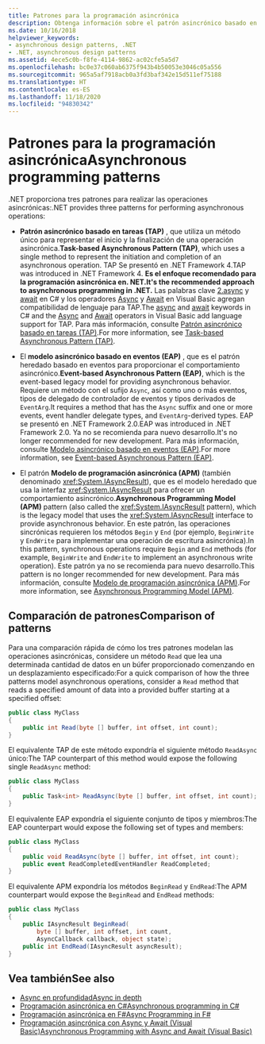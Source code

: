 ```yaml
---
title: Patrones para la programación asincrónica
description: Obtenga información sobre el patrón asincrónico basado en tareas (TAP), el patrón asincrónico basado en eventos (EAP) y el modelo de programación asincrónica (APM) en .NET.
ms.date: 10/16/2018
helpviewer_keywords:
- asynchronous design patterns, .NET
- .NET, asynchronous design patterns
ms.assetid: 4ece5c0b-f8fe-4114-9862-ac02cfe5a5d7
ms.openlocfilehash: bc0e37c060ab6375f943b4b50053e3046c05a556
ms.sourcegitcommit: 965a5af7918acb0a3fd3baf342e15d511ef75188
ms.translationtype: HT
ms.contentlocale: es-ES
ms.lasthandoff: 11/18/2020
ms.locfileid: "94830342"
---
```

# <a name="asynchronous-programming-patterns"></a><span data-ttu-id="35dd9-103">Patrones para la programación asincrónica</span><span class="sxs-lookup"><span data-stu-id="35dd9-103">Asynchronous programming patterns</span></span>

<span data-ttu-id="35dd9-104">.NET proporciona tres patrones para realizar las operaciones asincrónicas:</span><span class="sxs-lookup"><span data-stu-id="35dd9-104">.NET provides three patterns for performing asynchronous operations:</span></span>  

- <span data-ttu-id="35dd9-105">**Patrón asincrónico basado en tareas (TAP)** , que utiliza un método único para representar el inicio y la finalización de una operación asincrónica.</span><span class="sxs-lookup"><span data-stu-id="35dd9-105">**Task-based Asynchronous Pattern (TAP)**, which uses a single method to represent the initiation and completion of an asynchronous operation.</span></span> <span data-ttu-id="35dd9-106">TAP Se presentó en .NET Framework 4.</span><span class="sxs-lookup"><span data-stu-id="35dd9-106">TAP was introduced in .NET Framework 4.</span></span> <span data-ttu-id="35dd9-107">**Es el enfoque recomendado para la programación asincrónica en. NET.**</span><span class="sxs-lookup"><span data-stu-id="35dd9-107">**It's the recommended approach to asynchronous programming in .NET.**</span></span> <span data-ttu-id="35dd9-108">Las palabras clave [2.async](../../csharp/language-reference/keywords/async.md) y [await](../../csharp/language-reference/operators/await.md) en C# y los operadores [Async](../../visual-basic/language-reference/modifiers/async.md) y [Await](../../visual-basic/language-reference/operators/await-operator.md) en Visual Basic agregan compatibilidad de lenguaje para TAP.</span><span class="sxs-lookup"><span data-stu-id="35dd9-108">The [async](../../csharp/language-reference/keywords/async.md) and [await](../../csharp/language-reference/operators/await.md) keywords in C# and the [Async](../../visual-basic/language-reference/modifiers/async.md) and [Await](../../visual-basic/language-reference/operators/await-operator.md) operators in Visual Basic add language support for TAP.</span></span> <span data-ttu-id="35dd9-109">Para más información, consulte [Patrón asincrónico basado en tareas (TAP)](task-based-asynchronous-pattern-tap.md).</span><span class="sxs-lookup"><span data-stu-id="35dd9-109">For more information, see [Task-based Asynchronous Pattern (TAP)](task-based-asynchronous-pattern-tap.md).</span></span>  

- <span data-ttu-id="35dd9-110">El **modelo asincrónico basado en eventos (EAP)** , que es el patrón heredado basado en eventos para proporcionar el comportamiento asincrónico.</span><span class="sxs-lookup"><span data-stu-id="35dd9-110">**Event-based Asynchronous Pattern (EAP)**, which is the event-based legacy model for providing asynchronous behavior.</span></span> <span data-ttu-id="35dd9-111">Requiere un método con el sufijo `Async`, así como uno o más eventos, tipos de delegado de controlador de eventos y tipos derivados de `EventArg`.</span><span class="sxs-lookup"><span data-stu-id="35dd9-111">It requires a method that has the `Async` suffix and one or more events, event handler delegate types, and `EventArg`-derived types.</span></span> <span data-ttu-id="35dd9-112">EAP se presentó en .NET Framework 2.0.</span><span class="sxs-lookup"><span data-stu-id="35dd9-112">EAP was introduced in .NET Framework 2.0.</span></span> <span data-ttu-id="35dd9-113">Ya no se recomienda para nuevo desarrollo.</span><span class="sxs-lookup"><span data-stu-id="35dd9-113">It's no longer recommended for new development.</span></span> <span data-ttu-id="35dd9-114">Para más información, consulte [Modelo asincrónico basado en eventos (EAP)](event-based-asynchronous-pattern-eap.md).</span><span class="sxs-lookup"><span data-stu-id="35dd9-114">For more information, see [Event-based Asynchronous Pattern (EAP)](event-based-asynchronous-pattern-eap.md).</span></span>  

- <span data-ttu-id="35dd9-115">El patrón **Modelo de programación asincrónica (APM)** (también denominado <xref:System.IAsyncResult>), que es el modelo heredado que usa la interfaz <xref:System.IAsyncResult> para ofrecer un comportamiento asincrónico.</span><span class="sxs-lookup"><span data-stu-id="35dd9-115">**Asynchronous Programming Model (APM)** pattern (also called the <xref:System.IAsyncResult> pattern), which is the legacy model that uses the <xref:System.IAsyncResult> interface to provide asynchronous behavior.</span></span> <span data-ttu-id="35dd9-116">En este patrón, las operaciones sincrónicas requieren los métodos `Begin` y `End` (por ejemplo, `BeginWrite` y `EndWrite` para implementar una operación de escritura asincrónica).</span><span class="sxs-lookup"><span data-stu-id="35dd9-116">In this pattern, synchronous operations require `Begin` and `End` methods (for example, `BeginWrite` and `EndWrite` to implement an asynchronous write operation).</span></span> <span data-ttu-id="35dd9-117">Este patrón ya no se recomienda para nuevo desarrollo.</span><span class="sxs-lookup"><span data-stu-id="35dd9-117">This pattern is no longer recommended for new development.</span></span> <span data-ttu-id="35dd9-118">Para más información, consulte [Modelo de programación asincrónica (APM)](asynchronous-programming-model-apm.md).</span><span class="sxs-lookup"><span data-stu-id="35dd9-118">For more information, see [Asynchronous Programming Model (APM)](asynchronous-programming-model-apm.md).</span></span>  
  
## <a name="comparison-of-patterns"></a><span data-ttu-id="35dd9-119">Comparación de patrones</span><span class="sxs-lookup"><span data-stu-id="35dd9-119">Comparison of patterns</span></span>

<span data-ttu-id="35dd9-120">Para una comparación rápida de cómo los tres patrones modelan las operaciones asincrónicas, considere un método `Read` que lea una determinada cantidad de datos en un búfer proporcionado comenzando en un desplazamiento especificado:</span><span class="sxs-lookup"><span data-stu-id="35dd9-120">For a quick comparison of how the three patterns model asynchronous operations, consider a `Read` method that reads a specified amount of data into a provided buffer starting at a specified offset:</span></span>  
  
```csharp  
public class MyClass  
{  
    public int Read(byte [] buffer, int offset, int count);  
}  
```  

<span data-ttu-id="35dd9-121">El equivalente TAP de este método expondría el siguiente método `ReadAsync` único:</span><span class="sxs-lookup"><span data-stu-id="35dd9-121">The TAP counterpart of this method would expose the following single `ReadAsync` method:</span></span>  
  
```csharp
public class MyClass  
{  
    public Task<int> ReadAsync(byte [] buffer, int offset, int count);  
}  
```

<span data-ttu-id="35dd9-122">El equivalente EAP expondría el siguiente conjunto de tipos y miembros:</span><span class="sxs-lookup"><span data-stu-id="35dd9-122">The EAP counterpart would expose the following set of types and members:</span></span>  
  
```csharp  
public class MyClass  
{  
    public void ReadAsync(byte [] buffer, int offset, int count);  
    public event ReadCompletedEventHandler ReadCompleted;  
}  
```  
  
<span data-ttu-id="35dd9-123">El equivalente APM expondría los métodos `BeginRead` y `EndRead`:</span><span class="sxs-lookup"><span data-stu-id="35dd9-123">The APM counterpart would expose the `BeginRead` and `EndRead` methods:</span></span>  
  
```csharp  
public class MyClass  
{  
    public IAsyncResult BeginRead(  
        byte [] buffer, int offset, int count,
        AsyncCallback callback, object state);  
    public int EndRead(IAsyncResult asyncResult);  
}  
```  

## <a name="see-also"></a><span data-ttu-id="35dd9-124">Vea también</span><span class="sxs-lookup"><span data-stu-id="35dd9-124">See also</span></span>

- [<span data-ttu-id="35dd9-125">Async en profundidad</span><span class="sxs-lookup"><span data-stu-id="35dd9-125">Async in depth</span></span>](../async-in-depth.md)
- [<span data-ttu-id="35dd9-126">Programación asincrónica en C#</span><span class="sxs-lookup"><span data-stu-id="35dd9-126">Asynchronous programming in C#</span></span>](../../csharp/async.md)
- [<span data-ttu-id="35dd9-127">Programación asincrónica en F#</span><span class="sxs-lookup"><span data-stu-id="35dd9-127">Async Programming in F#</span></span>](../../fsharp/tutorials/asynchronous-and-concurrent-programming/async.md)
- [<span data-ttu-id="35dd9-128">Programación asincrónica con Async y Await (Visual Basic)</span><span class="sxs-lookup"><span data-stu-id="35dd9-128">Asynchronous Programming with Async and Await (Visual Basic)</span></span>](../../visual-basic/programming-guide/concepts/async/index.md)
